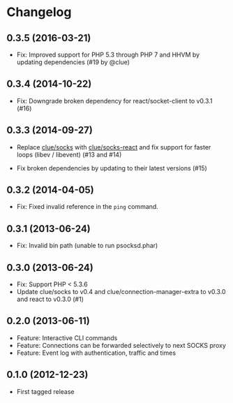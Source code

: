 # Changelog

## 0.3.5 (2016-03-21)

* Fix: Improved support for PHP 5.3 through PHP 7 and HHVM by updating dependencies
  (#19 by @clue)

## 0.3.4 (2014-10-22)

* Fix: Downgrade broken dependency for react/socket-client to v0.3.1
  (#16)

## 0.3.3 (2014-09-27)

* Replace [clue/socks](https://github.com/clue/php-socks) with
  [clue/socks-react](https://github.com/clue/php-socks-react)
  and fix support for faster loops (libev / libevent)
  (#13 and #14)
  
* Fix broken dependencies by updating to their latest versions
  (#15)

## 0.3.2 (2014-04-05)

* Fix: Fixed invalid reference in the `ping` command.

## 0.3.1 (2013-06-24)

* Fix: Invalid bin path (unable to run psocksd.phar)

## 0.3.0 (2013-06-24)

* Fix: Support PHP < 5.3.6
* Update clue/socks to v0.4 and clue/connection-manager-extra to v0.3.0 and 
react to v0.3.0 (#1)

## 0.2.0 (2013-06-11)

* Feature: Interactive CLI commands
* Feature: Connections can be forwarded selectively to next SOCKS proxy
* Feature: Event log with authentication, traffic and times

## 0.1.0 (2012-12-23)

* First tagged release

